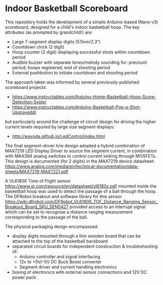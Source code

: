 # Indoor Basketball Scoreboard

This repository holds the development of a simple Arduino-based (Nano v3) scoreboard, designed for a child's indoor basketball hoop.  The key attributes (as prompted by grandchild!) are:
- Large 7-segment display digits (57mm/2.3")
- Countdown clock (2 digit)
- Hoop counter (2 digit) displaying successful shots within countdown period
- Audible buzzer with separate tones/melody sounding for:  precount period; hoops registered;  end of shooting period
- External pushbutton to initiate countdown and shooting period

The approach taken was informed by several previously-published scoreboard projects:
- https://www.instructables.com/Arduino-Home-Basketball-Hoop-Score-Detection-Syste/
- https://www.instructables.com/Arduino-Basketball-Pop-a-Shot-Upgrayedd/

but particularly around the challenge of circuit design for driving the higher current levels required by large size segment displays:
- http://wayoda.github.io/LedControl/index.html

The final segment-driver h/w design adopted a hybrid combination of MAX7219 LED Display Driver to source the segment current, in combination with MAX394 analog switches to control current sinking through MOSFETs.   This design is documented (for 2 digits) in the MAX7219 device datasheet: https://www.analog.com/media/en/technical-documentation/data-sheets/MAX7219-MAX7221.pdf

A VL6180X Time of Flight sensor https://www.st.com/resource/en/datasheet/vl6180x.pdf mounted inside the basketball hoop was used to detect the passage of a ball through the hoop.  The DFRobot breakout and software library for this sensor https://wiki.dfrobot.com/DFRobot_VL6180X_TOF_Distance_Ranging_Sensor_Breakout_Board_SKU_SEN0427 provided access to an interrupt signal which can be set to recognise a distance ranging measurement corresponding to the passage of the ball.

The physical packaging design encompassed:
- display digits mounted through a thin wooden board that can be attached to the top of the basketball backboard
- separated circuit boards for independent construction & troubleshooting of:
    - Arduino controller and signal interfacing
    - 12v to +5V/-5V DC Buck Boost converter
    - Segment driver and current handling electronics
- boxing of electronics with external sensor connections and 12V DC power pack.
